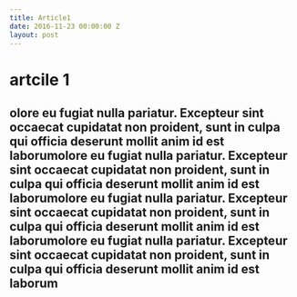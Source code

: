 ```yaml
---
title: Article1
date: 2016-11-23 00:00:00 Z
layout: post
---
```


# artcile 1
## olore eu fugiat nulla pariatur. Excepteur sint occaecat cupidatat non proident, sunt in culpa qui officia deserunt mollit anim id est laborumolore eu fugiat nulla pariatur. Excepteur sint occaecat cupidatat non proident, sunt in culpa qui officia deserunt mollit anim id est laborumolore eu fugiat nulla pariatur. Excepteur sint occaecat cupidatat non proident, sunt in culpa qui officia deserunt mollit anim id est laborumolore eu fugiat nulla pariatur. Excepteur sint occaecat cupidatat non proident, sunt in culpa qui officia deserunt mollit anim id est laborum